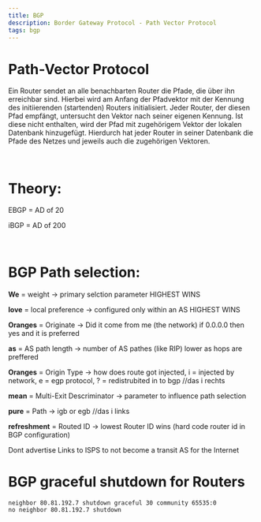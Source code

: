 ```yaml
---
title: BGP
description: Border Gateway Protocol - Path Vector Protocol
tags: bgp
---
```

# Path-Vector Protocol
Ein Router sendet an alle benachbarten Router die Pfade, die über ihn erreichbar sind. Hierbei wird am Anfang der Pfadvektor mit der Kennung des initiierenden (startenden) Routers initialisiert. Jeder Router, der diesen Pfad empfängt, untersucht den Vektor nach seiner eigenen Kennung. Ist diese nicht enthalten, wird der Pfad mit zugehörigem Vektor der lokalen Datenbank hinzugefügt. Hierdurch hat jeder Router in seiner Datenbank die Pfade des Netzes und jeweils auch die zugehörigen Vektoren. 

</br>

# Theory:
EBGP = AD of 20

iBGP = AD of 200

</br>

# BGP Path selection:
**We** = weight -> primary selction parameter HIGHEST WINS

**love** = local preference -> configured only within an AS HIGHEST WINS

**Oranges** = Originate -> Did it come from me (the network) if 0.0.0.0 then yes and it is preferred

**as** = AS path length -> number of AS pathes (like RIP) lower as hops are preffered

**Oranges** = Origin Type -> how does route got injected, i = injected by network, e = egp protocol, ? = redistrubited in to bgp //das i rechts

**mean** = Multi-Exit Descriminator -> parameter to influence path selection

**pure** = Path -> igb or egb //das i links

**refreshment** = Routed ID -> lowest Router ID wins (hard code router id in BGP configuration) 

Dont advertise Links to ISPS to not become a transit AS for the Internet 
<markdown-image src="bgp/1.PNG" alt="Alt text"></markdown-image>

<markdown-image src="bgp/2.PNG" alt="Alt text"></markdown-image>

# BGP graceful shutdown for Routers
```
neighbor 80.81.192.7 shutdown graceful 30 community 65535:0
no neighbor 80.81.192.7 shutdown 
```
